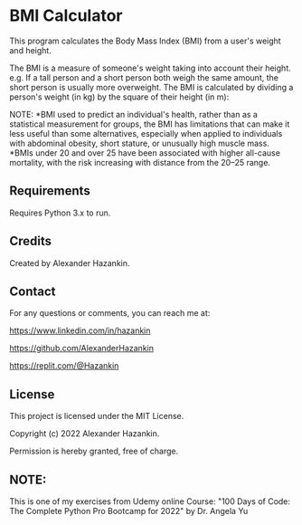 # BMI Calculator
This program calculates the Body Mass Index (BMI) from a user's weight and height.

The BMI is a measure of someone's weight taking into account their height. e.g. If a tall person and a short person both weigh the same amount, the short person is usually more overweight.
The BMI is calculated by dividing a person's weight (in kg) by the square of their height (in m):

NOTE:
*BMI used to predict an individual's health, rather than as a statistical measurement for groups, the BMI has limitations that can make it less useful than some alternatives, especially when applied to individuals with abdominal obesity, short stature, or unusually high muscle mass.
*BMIs under 20 and over 25 have been associated with higher all-cause mortality, with the risk increasing with distance from the 20–25 range.
## Requirements
Requires Python 3.x to run.

## Credits
Created by Alexander Hazankin.

## Contact
For any questions or comments, you can reach me at:

https://www.linkedin.com/in/hazankin

https://github.com/AlexanderHazankin

https://replit.com/@Hazankin

## License
This project is licensed under the MIT License.

Copyright (c) 2022 Alexander Hazankin.

Permission is hereby granted, free of charge.

## NOTE:
This is one of my exercises from Udemy online Course: "100 Days of Code: The Complete Python Pro Bootcamp for 2022" by Dr. Angela Yu
